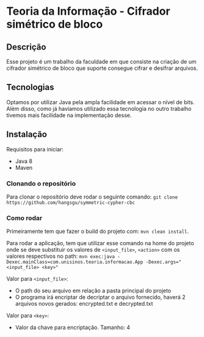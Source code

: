 # Teoria da Informação - Cifrador simétrico de bloco 

## Descrição
Esse projeto é um trabalho da faculdade em que consiste na criação de um cifrador simétrico de bloco que suporte consegue cifrar e desifrar arquivos. 

## Tecnologias
Optamos por utilizar Java pela ampla facilidade em acessar o nível de bits. Além disso, como já havíamos utilizado essa tecnologia no outro trabalho tivemos mais facilidade na implementação desse. 

## Instalação
Requisitos para iniciar: 
 - Java 8 
 - Maven

### Clonando o repositório
Para clonar o repositório deve rodar o seguinte comando:
`git clone https://github.com/hangsgu/symmetric-cypher-cbc`

### Como rodar
Primeiramente tem que fazer o build do projeto com: `mvn clean install`.

Para rodar a aplicação, tem que utilizar esse comando na home do projeto onde se deve substituir os valores de 
 `<input_file>`, `<action>` com os valores respectivos no path:
`mvn exec:java -Dexec.mainClass=com.unisinos.teoria.informacao.App -Dexec.args="<input_file> <key>"`

Valor para `<input_file>`:
 - O path do seu arquivo em relação a pasta principal do projeto
 - O programa irá encriptar de decriptar o arquivo fornecido, haverá 2 arquivos novos gerados: encrypted.txt e decrypted.txt

Valor para `<key>`:
 - Valor da chave para encriptação. Tamanho: 4
